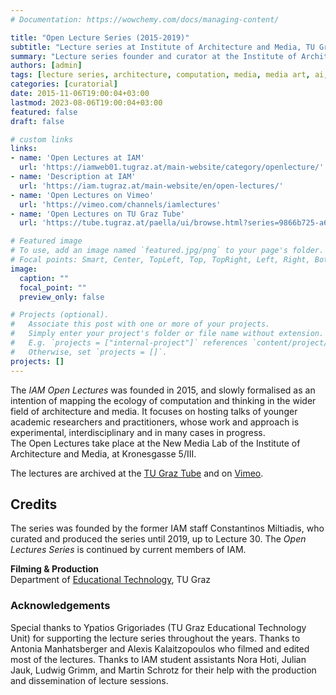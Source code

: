 ```yaml
---
# Documentation: https://wowchemy.com/docs/managing-content/

title: "Open Lecture Series (2015-2019)"
subtitle: "Lecture series at Institute of Architecture and Media, TU Graz"
summary: "Lecture series founder and curator at the Institute of Architecture and Media, TU Graz; 2015-2019"
authors: [admin]
tags: [lecture series, architecture, computation, media, media art, ai, research, dissemination, TU Graz, Graz, fix, image categories, image size]
categories: [curatorial]
date: 2015-11-06T19:00:04+03:00
lastmod: 2023-08-06T19:00:04+03:00
featured: false
draft: false

# custom links
links: 
- name: 'Open Lectures at IAM'
  url: 'https://iamweb01.tugraz.at/main-website/category/openlecture/'
- name: 'Description at IAM'
  url: 'https://iam.tugraz.at/main-website/en/open-lectures/'
- name: 'Open Lectures on Vimeo'
  url: 'https://vimeo.com/channels/iamlectures'
- name: 'Open Lectures on TU Graz Tube'
  url: 'https://tube.tugraz.at/paella/ui/browse.html?series=9866b725-a6f2-41ca-8e5c-00879478b22f'

# Featured image
# To use, add an image named `featured.jpg/png` to your page's folder.
# Focal points: Smart, Center, TopLeft, Top, TopRight, Left, Right, BottomLeft, Bottom, BottomRight.
image:
  caption: ""
  focal_point: ""
  preview_only: false

# Projects (optional).
#   Associate this post with one or more of your projects.
#   Simply enter your project's folder or file name without extension.
#   E.g. `projects = ["internal-project"]` references `content/project/deep-learning/index.md`.
#   Otherwise, set `projects = []`.
projects: []
---
```


The *IAM Open Lectures* was founded in 2015, and slowly formalised as an intention of mapping the ecology of computation and thinking in the wider field of architecture and media. It focuses on hosting talks of younger academic researchers and practitioners, whose work and approach is experimental, interdisciplinary and in many cases in progress.  
The Open Lectures take place at the New Media Lab of the Institute of Architecture and Media, at Kronesgasse 5/III.

The lectures are archived at the [TU Graz Tube](https://tube.tugraz.at/paella/ui/browse.html?series=9866b725-a6f2-41ca-8e5c-00879478b22f) and on [Vimeo](https://vimeo.com/channels/iamlectures).  

## Credits 

The series was founded by the former IAM staff Constantinos Miltiadis, who curated and produced the series until 2019, up to Lecture 30. 
The *Open Lectures Series* is continued by current members of IAM. 

**Filming & Production**  
Department of [Educational Technology](https://www.tugraz.at/oe/lehr-und-lerntechnologien/home/), TU Graz

### Acknowledgements  
Special thanks to Ypatios Grigoriades (TU Graz Educational Technology Unit) for supporting the lecture series throughout the years. Thanks to Antonia Manhatsberger and Alexis Kalaitzopoulos who filmed and edited most of the lectures. Thanks to IAM student assistants Nora Hoti, Julian Jauk, Ludwig Grimm, and Martin Schrotz for their help with the production and dissemination of lecture sessions. 